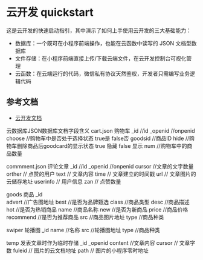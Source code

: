# 云开发 quickstart

这是云开发的快速启动指引，其中演示了如何上手使用云开发的三大基础能力：

- 数据库：一个既可在小程序前端操作，也能在云函数中读写的 JSON 文档型数据库
- 文件存储：在小程序前端直接上传/下载云端文件，在云开发控制台可视化管理
- 云函数：在云端运行的代码，微信私有协议天然鉴权，开发者只需编写业务逻辑代码

## 参考文档

- [云开发文档](https://developers.weixin.qq.com/miniprogram/dev/wxcloud/basis/getting-started.html)

云数据库JSON数据库文档字段含义
cart.json  购物车 
_id         //id
_openid     //onpenid
choose      //购物车中是否处于选择状态 true是 false否
goodsid     //商品ID
hide        //购物车删除商品后goodcard的显示状态 true 隐藏 false 显示
 num        //购物车中的商品数量

commment.json 评论文章
_id          //id
_openid      //onpenid
cursor       //文章的文字数量
orther       // 点赞的用户
text         // 文章内容
time         // 文章建立的时间戳
url          // 文章图片的云储存地址
userinfo     //  用户信息
zan          // 点赞数量

goods 商品
_id         
advert          //广告图地址
best            //是否为品牌甄选
class           //商品类型
desc            //商品描述
hot             //是否为热销商品
name            //商品名称
new             //是否为新商品
price          //商品价格
recommend      //是否为推荐商品
src           //商品图片地址
type          //商品种类

swiper 轮播图
_id 
name   //名称
src    //轮播图地址
type   //商品种类

temp   发表文章时作为临时存储
_id 
_openid 
content  //文章内容
cursor   // 文章字数
fuleid   // 图片的云文档地址
path     // 图片的小程序零时地址
